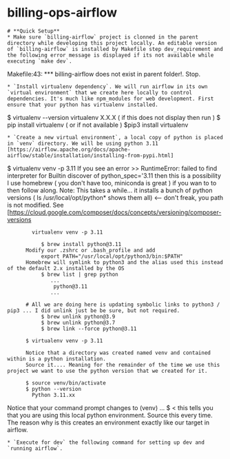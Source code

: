 # **billing-ops-airflow**

```
# **Quick Setup**
* Make sure `billing-airflow` project is clonned in the parent directory while developing this project locally. An editable version of `billing-airflow` is installed by Makefile step dev_requirement and the following error message is displayed if its not available while executing `make dev`.
  ```
  Makefile:43: *** billing-airflow does not exist in parent folder!. Stop.
  ```
* `Install virtualenv dependency`. We will run airflow in its own `virtual environment` that we create here locally to control dependencies. It's much like npm_modules for web development. First ensure that your python has virtualenv installed.
  ```
  $ virtualenv --version
  virtualenv X.X.X  ( if this does not display then run )
  $ pip install virtualenv ( or if not available ) $pip3 install virtualenv
  ```
* `Create a new virtual environment`, a local copy of python is placed in `venv` directory. We will be using python 3.11 [https://airflow.apache.org/docs/apache-airflow/stable/installation/installing-from-pypi.html]
  ```
  $ virtualenv venv -p 3.11
  If you see an error >> RuntimeError: failed to find interpreter for Builtin discover of python_spec='3.11 then this is a possibility
          I use homebrew ( you don't have too, miniconda is great ) if you wan to to then follow along.
          Note: This takes a while... it installs a bunch of python versions ( ls /usr/local/opt/python* shows them all) <-- don't freak, you path is not modified. See [https://cloud.google.com/composer/docs/concepts/versioning/composer-versions

	        virtualenv venv -p 3.11
         
               $ brew install python@3.11
          Modify our .zshrc or .bash_profile and add
               export PATH="/usr/local/opt/python3/bin:$PATH"
          Homebrew will symlink to python3 and the alias used this instead of the default 2.x installed by the OS
               $ brew list | grep python
                  ...
                   python@3.11
                  ...
      
          # All we are doing here is updating symbolic links to python3 / pip3 ... I did unlink just be be sure, but not required.
               $ brew unlink python@3.9
               $ brew unlink python@3.7
               $ brew link --force python@3.11
          
          $ virtualenv venv -p 3.11

          Notice that a directory was created named venv and contained within is a python installation.
          Source it.... Meaning for the remainder of the time we use this project we want to use the python version that we created for it.
       
          $ source venv/bin/activate
          $ python --version
            Python 3.11.xx  

   Notice that your command prompt changes to (venv) ... $   <  this tells you that you are using this local python environment.
          Source this every time. The reason why is this creates an environment exactly like our target in airflow.
  ```
* `Execute for dev` the following command for setting up dev and `running airflow`.
   ```
   
  
